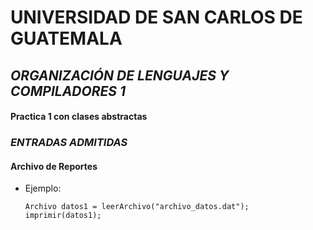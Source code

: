 # **UNIVERSIDAD DE SAN CARLOS DE GUATEMALA**
## *ORGANIZACIÓN DE LENGUAJES Y COMPILADORES 1*

#### **Practica 1 con clases abstractas**

### _ENTRADAS ADMITIDAS_

#### **Archivo de Reportes**
- Ejemplo:
	```
	Archivo datos1 = leerArchivo("archivo_datos.dat");
	imprimir(datos1);
	```
